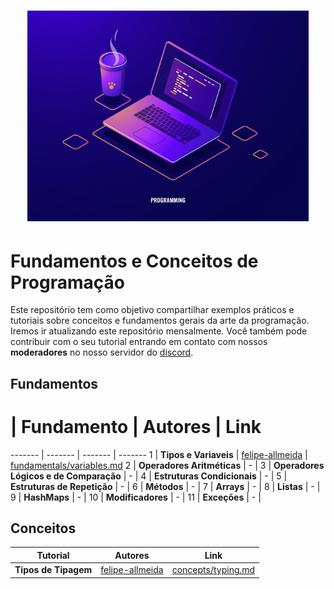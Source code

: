 <h1 align="center">
  <img src="/Images/concepts.jpg" alt="Concepts" width="450px" />
</h1>

# Fundamentos e Conceitos de Programação

Este repositório tem como objetivo compartilhar exemplos práticos e tutoriais sobre conceitos e fundamentos gerais da arte da programação.
Iremos ir atualizando este repositório mensalmente. Você também pode contribuir com o seu tutorial entrando em contato com nossos **moderadores** no nosso servidor do [discord](https://discord.gg/FvkzVcr).
<br>

## Fundamentos


# | Fundamento | Autores | Link
------- | ------- | ------- | -------
1 | **Tipos e Variaveis** | [felipe-allmeida](https://github.com/felipe-allmeida) | [fundamentals/variables.md](https://github.com/Pampa-Devs/concepts/blob/master/Fundamentals/variables.md)
2 | **Operadores Aritméticas** | - | 
3 | **Operadores Lógicos e de Comparação** | - | 
4 | **Estruturas Condicionais** | - | 
5 | **Estruturas de Repetição** | - | 
6 | **Métodos** | - | 
7 | **Arrays** | - | 
8 | **Listas** | - | 
9 | **HashMaps** | - | 
10 | **Modificadores** | - | 
11 | **Exceções** | - | 

## Conceitos

Tutorial | Autores | Link
------- | ------- | -------
**Tipos de Tipagem** | [felipe-allmeida](https://github.com/felipe-allmeida) | [concepts/typing.md](https://github.com/Pampa-Devs/concepts/blob/master/Concepts/typing.md)
